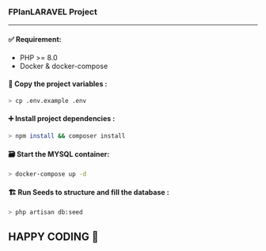 ### FPlanLARAVEL Project

---

#### ✅ Requirement:
- PHP >= 8.0
- Docker & docker-compose

#### 📝 Copy the project variables :

`````bash
> cp .env.example .env
`````
#### ➕ Install project dependencies :

````bash
> npm install && composer install
````

#### 🗃️ Start the MYSQL container:

````bash
> docker-compose up -d
````

#### 🏗️ Run Seeds to structure and fill the database :

````bash
> php artisan db:seed
````
## HAPPY CODING 🚀
